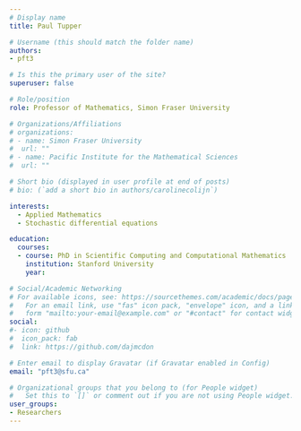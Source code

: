 ```yaml
---
# Display name
title: Paul Tupper

# Username (this should match the folder name)
authors:
- pft3

# Is this the primary user of the site?
superuser: false

# Role/position
role: Professor of Mathematics, Simon Fraser University

# Organizations/Affiliations
# organizations:
# - name: Simon Fraser University
#  url: ""
# - name: Pacific Institute for the Mathematical Sciences
#  url: ""

# Short bio (displayed in user profile at end of posts)
# bio: (`add a short bio in authors/carolinecolijn`)

interests:
  - Applied Mathematics
  - Stochastic differential equations

education:
  courses:
  - course: PhD in Scientific Computing and Computational Mathematics
    institution: Stanford University
    year: 

# Social/Academic Networking
# For available icons, see: https://sourcethemes.com/academic/docs/page-builder/#icons
#   For an email link, use "fas" icon pack, "envelope" icon, and a link in the
#   form "mailto:your-email@example.com" or "#contact" for contact widget.
social:
#- icon: github
#  icon_pack: fab
#  link: https://github.com/dajmcdon

# Enter email to display Gravatar (if Gravatar enabled in Config)
email: "pft3@sfu.ca"

# Organizational groups that you belong to (for People widget)
#   Set this to `[]` or comment out if you are not using People widget.
user_groups:
- Researchers 
---
```




